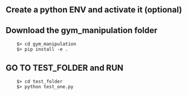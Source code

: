 
## Create a python ENV and activate it (optional)

## Download the gym_manipulation folder
```
    $> cd gym_manipulation
    $> pip install -e .
```

## GO TO TEST_FOLDER and RUN
```
    $> cd test_folder
    $> python test_one.py
```